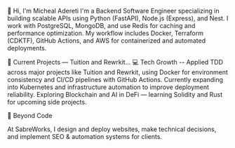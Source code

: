 👋 Hi, I'm Micheal Adereti
I'm a Backend Software Engineer specializing in building scalable APIs using Python (FastAPI), Node.js (Express), and Nest.
I work with PostgreSQL, MongoDB, and use Redis for caching and performance optimization.
My workflow includes Docker, Terraform (CDKTF), GitHub Actions, and AWS for containerized and automated deployments.

🔭 Current Projects — Tuition and Rewrkit...
💻 Tech Growth -- Applied TDD across major projects like Tuition and Rewrkit, using Docker for environment consistency and CI/CD pipelines with GitHub Actions.
Currently expanding into Kubernetes and infrastructure automation to improve deployment reliability.
Exploring Blockchain and AI in DeFi — learning Solidity and Rust for upcoming side projects.

🎯 Beyond Code

At SabreWorks, I design and deploy websites, make technical decisions, and implement SEO & automation systems for clients.
